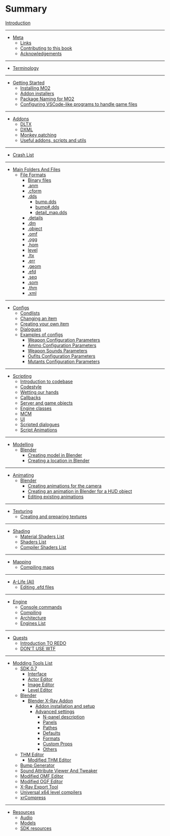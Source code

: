 # Summary

[Introduction](README.md)

___

- [Meta](meta/README.md)
  - [Links](meta/links.md)
  - [Contributing to this book](meta/contributing/README.md)
  - [Acknowledgements](meta/acknowledgements.md)

___

- [Terminology](terminology/terminology.md)

___

- [Getting Started](getting-started/README.md)
  - [Installing MO2](getting-started/installing-mo2.md)
  - [Addon installers](getting-started/addon-installers.md)
  - [Package Naming for MO2](getting-started/package-naming.md)
  - [Configuring VSCode-like programs to handle game files](getting-started/vs-code-game-files-setup.md)

___

- [Addons]()
  - [DLTX](addons/dltx.md)
  - [DXML](addons/dxml.md)
  - [Monkey patching](addons/monkey-patching.md)
  - [Useful addons, scripts and utils](addons/useful-addons-scripts-utils.md)

___

- [Crash List](crashes/crashes-list.md)

___

- [Main Folders And Files](main-folders-and-files/README.md)
  - [File Formats](main-folders-and-files/file-formats/README.md)
    - [Binary files](main-folders-and-files/file-formats/binary-files.md)
    - [.anm](main-folders-and-files/file-formats/anm.md)
    - [.cform](main-folders-and-files/file-formats/cform.md)
    - [.dds](main-folders-and-files/file-formats/dds.md)
      - [bump.dds](main-folders-and-files/file-formats/bump.md)
      - [bump#.dds](main-folders-and-files/file-formats/bump_hash.md)
      - [detail_map.dds](main-folders-and-files/file-formats/detail-map.md)
    - [.details](main-folders-and-files/file-formats/detals.md)
    - [.dm](main-folders-and-files/file-formats/dm.md)
    - [.object](main-folders-and-files/file-formats/object.md)
    - [.omf](main-folders-and-files/file-formats/omf.md)
    - [.ogg](main-folders-and-files/file-formats/ogg.md)
    - [.hom](main-folders-and-files/file-formats/hom.md)
    - [level](main-folders-and-files/file-formats/level.md)
    - [.ltx](main-folders-and-files/file-formats/ltx.md)
    - [.err](main-folders-and-files/file-formats/err.md)
    - [.geom](main-folders-and-files/file-formats/geom.md)
    - [.efd](main-folders-and-files/file-formats/efd.md)
    - [.seq](main-folders-and-files/file-formats/seq.md)
    - [.som](main-folders-and-files/file-formats/som.md)
    - [.thm](main-folders-and-files/file-formats/thm.md)
    - [.xml](main-folders-and-files/file-formats/xml.md)

___

- [Configs]()
  - [Condlists](configs/condlists.md)
  - [Changing an item]()
  - [Creating your own item]()
  - [Dialogues]()
  - [Examples of configs]()
    - [Weapon Configuration Parameters](configs/items/weapons/w_(weapon).ltx.md)
    - [Ammo Configuration Parameters](configs/items/weapons/weapon_ammo.ltx.md)
    - [Weapon Sounds Parameters](configs/items/weapons/weapon_sounds.ltx.md)
    - [Oufits Configuration Parameters](configs/items/outfits/o_(outfit).ltx.md)
    - [Mutants Configuration Parameters](configs/creatures/m_(mutant).ltx.md)

___

- [Scripting](scripting/README.md)
  - [Introduction to codebase](scripting/codebase_introduction.md)
  - [Codestyle](scripting/codestyle.md)
  - [Wetting our hands](scripting/wetting_hands.md)
  - [Callbacks](scripting/callbacks.md)
  - [Server and game objects](scripting/server_and_game_objects.md)
  - [Engine classes]()
  - [MCM](scripting/mcm.md)
  - [UI]()
  - [Scripted dialogues]()
  - [Script Animations](scripting/script_animations.md)

___

- [Modelling]()
  - [Blender](blender/README.md)
    - [Creating model in Blender](blender/creating-model-in-blender.md)
    - [Creating a location in Blender](blender/creating-a-location-in-blender.md)

___

- [Animating]()
  - [Blender](blender/README.md)
    - [Creating animations for the camera](blender/creating-camera-animations.md)
    - [Creating an animation in Blender for a HUD object](blender/creating-hud-animation-in-blender.md)
    - [Editing existing animations](blender/editing-existing-animations.md)

___

- [Texturing](texturing/README.md)
  - [Creating and preparing textures](texturing/сreating-and-preparing-textures.md)

___

- [Shading](shaders/README.md)
  - [Material Shaders List](shaders/shaders-list/materials-list.md)
  - [Shaders List](shaders/shaders-list/shaders-list.md)
  - [Compiler Shaders List](shaders/shaders-list/compiler-shaders-list.md)

___

- [Mapping](mapping/README.md)
  - [Compiling maps](mapping/compiling-maps.md)

___

- [A-Life (AI)](ai/README.md)
  - [Editing .efd files]()

___

- [Engine](engine/README.md)
  - [Console commands](engine/console-commands.md)
  - [Compiling](engine/compiling.md)
  - [Architecture]()
  - [Engines List](engine/engines-list.md)

___

- [Quests](quests/README.md)
  - [Introduction TO REDO](quests/introduction.md)
  - [DON'T USE WTF]()

___

- [Modding Tools List](modding-tools/modding-tools.md)
  - [SDK 0.7](sdk/README.md)
    - [Interface](sdk/interface.md)
    - [Actor Editor](sdk/actor-editor.md)
    - [Image Editor](sdk/image-editor.md)
    - [Level Editor](sdk/level-editor.md)
  - [Blender](blender/README.md)
    - [Blender X-Ray Addon](blender/blender-x-ray-addon-summary.md)
      - [Addon installation and setup](blender/addon-installation-and-setup.md)
      - [Advanced settings](blender/addon-settings-options/README.md)
        - [N-panel description](blender/addon-settings-options/n-panel-description.md)
        - [Panels](blender/addon-settings-options/varius-properties.md)
        - [Pathes](blender/addon-settings-options/pathes.md)
        - [Defaults](blender/addon-settings-options/defaults.md)
        - [Formats](blender/addon-settings-options/formats.md)
        - [Custom Props](blender/addon-settings-options/custom-props.md)
        - [Others](blender/addon-settings-options/others.md)
  - [THM Editor](modding-tools/thm-editor-by-i-love-kfc.md)
    - [Modified THM Editor](modding-tools/thm-editor-by-valerok.md)
  - [Bump Generator](modding-tools/bump-generator.md)
  - [Sound Attribute Viewer And Tweaker](modding-tools/savandt.md)
  - [Modified OMF Editor](modding-tools/omf-editor-by-valerok.md)
  - [Modified OGF Editor](modding-tools/ogf-editor-by-valerok.md)
  - [X-Ray Export Tool](modding-tools/xray-export-tool.md)
  - [Universal x64 level compilers](modding-tools/universal-x64-level-compilers.md)
  - [xrCompress](modding-tools/xrcompress-by-i-love-kfc.md)

___

- [Resources](resources/README.md)
  - [Audio](resources/audio.md)
  - [Models](resources/models-objects-locations.md)
  - [SDK resources](resources/sdk-resources.md)
